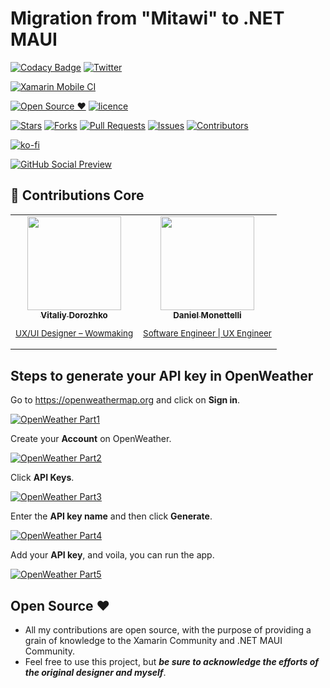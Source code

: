 # Migration from "Mitawi" to .NET MAUI

[![Codacy Badge](https://api.codacy.com/project/badge/Grade/3f6e895c980848fa9aad033f53dad161)](https://app.codacy.com/gh/danielmonettelli/Mitawi?utm_source=github.com&utm_medium=referral&utm_content=danielmonettelli/Mitawi&utm_campaign=Badge_Grade_Settings)
[![Twitter](https://img.shields.io/twitter/follow/DaniMonettelli.svg?style=social)](https://twitter.com/DaniMonettelli)

[![Xamarin Mobile CI](https://github.com/danimonettelli/netmaui-mitawi-app-challenge/actions/workflows/mobile.yml/badge.svg)](https://github.com/danimonettelli/netmaui-mitawi-app-challenge/actions/workflows/mobile.yml)

[![Open Source ❤](https://badges.frapsoft.com/os/v1/open-source.svg?v=103)](#open-source-)  [![licence](https://img.shields.io/badge/license-MIT-blue.svg?style=flat-square)](https://github.com/danimonettelli/netmaui-mitawi-app-challenge/blob/main/LICENSE)

[![Stars](https://img.shields.io/github/stars/danimonettelli/Mitawi)](https://github.com/danimonettelli/netmaui-mitawi-app-challenge/stargazers) [![Forks](https://img.shields.io/github/forks/danimonettelli/Mitawi)](https://github.com/danimonettelli/netmaui-mitawi-app-challenge/network/members) [![Pull Requests](https://img.shields.io/github/issues-pr/danimonettelli/Mitawi)](https://github.com/danimonettelli/netmaui-mitawi-app-challenge/pulls) [![Issues](https://img.shields.io/github/issues/danimonettelli/Mitawi)](https://github.com/danimonettelli/netmaui-mitawi-app-challenge/issues) [![Contributors](https://img.shields.io/github/contributors/danimonettelli/Mitawi?color=2b9348)](https://github.com/danimonettelli/netmaui-mitawi-app-challenge/graphs/contributors)

[![ko-fi](https://ko-fi.com/img/githubbutton_sm.svg)](https://ko-fi.com/A0A49B3UQ)

[![GitHub Social Preview](https://raw.githubusercontent.com/danimonettelli/netmaui-mitawi-app-challenge/main/Assets/Mitawi_GitHub_Social_Preview.png)](#GitHub-Social-Preview)

## 👥 Contributions Core

<table>
 <tbody>
  <tr>
    <td align="center" valign="top">
      <a href="https://www.linkedin.com/in/vitaliy-dorozhko-985767118/">
        <img width="150" src="https://raw.githubusercontent.com/danimonettelli/netmaui-mitawi-app-challenge/main/Assets/Vitaliy_Dorozhko.jpg"/><br>
        <sub>
          <b>Vitaliy Dorozhko</b>
          <br>
          <p>UX/UI Designer – Wowmaking</p>
        </sub>
      </a>
    </td>
     <td align="center" valign="top">
      <a href="https://www.linkedin.com/in/danimonettelli/">
        <img width="150" src="https://github.com/danimonettelli.png"/><br>
        <sub>
          <b>Daniel Monettelli</b>
          <br>
          <p>Software Engineer | UX Engineer</p>
        </sub>
      </a>
    </td>
  </tr>
  </tbody>
</table>

## Steps to generate your API key in OpenWeather

Go to https://openweathermap.org and click on **Sign in**.

[![OpenWeather Part1](https://raw.githubusercontent.com/danimonettelli/netmaui-mitawi-app-challenge/main/Assets/OpenWeather_Part1.jpg)](#OpenWeather-Part1)

Create your **Account** on OpenWeather.

[![OpenWeather Part2](https://raw.githubusercontent.com/danimonettelli/netmaui-mitawi-app-challenge/main/Assets/OpenWeather_Part2.jpg)](#OpenWeather-Part2)

Click **API Keys**.

[![OpenWeather Part3](https://raw.githubusercontent.com/danimonettelli/netmaui-mitawi-app-challenge/main/Assets/OpenWeather_Part3.jpg)](#OpenWeather-Part3)

Enter the **API key name** and then click **Generate**.

[![OpenWeather Part4](https://raw.githubusercontent.com/danimonettelli/netmaui-mitawi-app-challenge/main/Assets/OpenWeather_Part4.jpg)](#OpenWeather-Part4)

Add your **API key**, and voila, you can run the app.

[![OpenWeather Part5](https://raw.githubusercontent.com/danimonettelli/netmaui-mitawi-app-challenge/main/Assets/OpenWeather_Part5.jpg)](#OpenWeather-Part5)

## Open Source ❤

- All my contributions are open source, with the purpose of providing a grain of knowledge to the Xamarin Community and .NET MAUI Community.
- Feel free to use this project, but ***be sure to acknowledge the efforts of the original designer and myself***.
